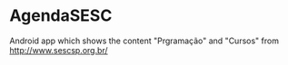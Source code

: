 AgendaSESC
==========

Android app which shows the content "Prgramação" and "Cursos" from http://www.sescsp.org.br/
